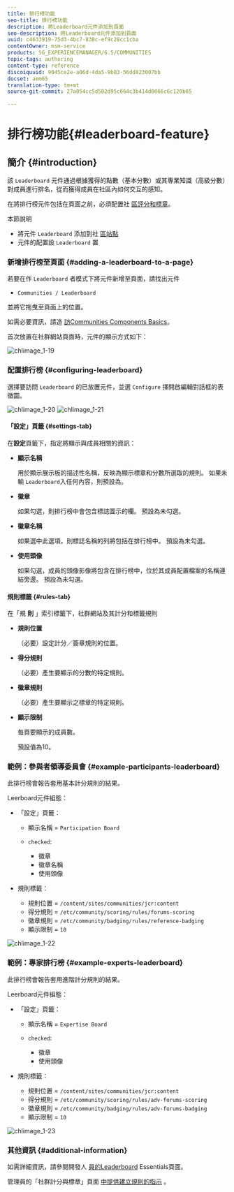 ```yaml
---
title: 排行榜功能
seo-title: 排行榜功能
description: 將Leaderboard元件添加到頁面
seo-description: 將Leaderboard元件添加到頁面
uuid: c4633919-75d3-4bc7-830c-ef9c28cc1cba
contentOwner: msm-service
products: SG_EXPERIENCEMANAGER/6.5/COMMUNITIES
topic-tags: authoring
content-type: reference
discoiquuid: 9045ce2e-a06d-4da5-9b83-56dd823007bb
docset: aem65
translation-type: tm+mt
source-git-commit: 27a054cc5d502d95c664c3b414d0066c6c120b65

---
```



# 排行榜功能{#leaderboard-feature}

## 簡介 {#introduction}

該 `Leaderboard` 元件通過根據獲得的點數（基本分數）或其專業知識（高級分數）對成員進行排名，從而獲得成員在社區內如何交互的感知。

在將排行榜元件包括在頁面之前，必須配置社 [區評分和標章](/help/communities/implementing-scoring.md)。

本節說明

* 將元件 `Leaderboard` 添加到社 [區站點](/help/communities/overview.md#community-sites)
* 元件的配置設 `Leaderboard` 置

### 新增排行榜至頁面 {#adding-a-leaderboard-to-a-page}

若要在作 `Leaderboard` 者模式下將元件新增至頁面，請找出元件

* `Communities / Leaderboard`

並將它拖曳至頁面上的位置。

如需必要資訊，請造 [訪Communities Components Basics](/help/communities/basics.md)。

首次放置在社群網站頁面時，元件的顯示方式如下：

![chlimage_1-19](assets/chlimage_1-19.png)

### 配置排行榜 {#configuring-leaderboard}

選擇要訪問 `Leaderboard` 的已放置元件，並選 `Configure` 擇開啟編輯對話框的表徵圖。

![chlimage_1-20](assets/chlimage_1-20.png) ![chlimage_1-21](assets/chlimage_1-21.png)

#### 「設定」頁籤 {#settings-tab}

在**設定**頁籤下，指定將顯示與成員相關的資訊：

* **顯示名稱**

   用於顯示展示板的描述性名稱，反映為顯示標章和分數所選取的規則。
如果未輸 `Leaderboard`入任何內容，則預設為。

* **徽章**

   如果勾選，則排行榜中會包含標誌圖示的欄。
預設為未勾選。

* **徽章名稱**

   如果選中此選項，則標誌名稱的列將包括在排行榜中。
預設為未勾選。

* **使用頭像**

   如果勾選，成員的頭像影像將包含在排行榜中，位於其成員配置檔案的名稱連結旁邊。
預設為未勾選。

#### 規則標籤 {#rules-tab}

在「規 **則** 」索引標籤下，社群網站及其計分和標籤規則

* **規則位置**

   （必要）設定計分／簽章規則的位置。

* **得分規則**

   （必要）產生要顯示的分數的特定規則。

* **徽章規則**

   （必要）產生要顯示之標章的特定規則。

* **顯示限制**

   每頁要顯示的成員數。

   預設值為10。

### 範例：參與者領導委員會 {#example-participants-leaderboard}

此排行榜會報告套用基本計分規則的結果。

Leerboard元件組態：

* 「設定」頁籤：

   * 顯示名稱 = `Participation Board`
   * `checked`:

      * 徽章
      * 徽章名稱
      * 使用頭像

* 規則標籤：

   * 規則位置 = `/content/sites/communities/jcr:content`
   * 得分規則 = `/etc/community/scoring/rules/forums-scoring`
   * 徽章規則 = `/etc/community/badging/rules/reference-badging`
   * 顯示限制 = `10`

![chlimage_1-22](assets/chlimage_1-22.png)

### 範例：專家排行榜 {#example-experts-leaderboard}

此排行榜會報告套用進階計分規則的結果。

Leerboard元件組態：

* 「設定」頁籤：

   * 顯示名稱 = `Expertise Board`
   * `checked`:

      * 徽章
      * 使用頭像

* 規則標籤：

   * 規則位置 = `/content/sites/communities/jcr:content`
   * 得分規則 = `/etc/community/scoring/rules/adv-forums-scoring`
   * 徽章規則 = `/etc/community/badging/rules/adv-forums-badging`
   * 顯示限制 = `10`

![chlimage_1-23](assets/chlimage_1-23.png)

### 其他資訊 {#additional-information}

如需詳細資訊，請參閱開發人 [員的Leaderboard](/help/communities/leaderboard.md) Essentials頁面。

管理員的「社群計分與標章」頁面 [中提供建立規則的指示](/help/communities/implementing-scoring.md) 。
